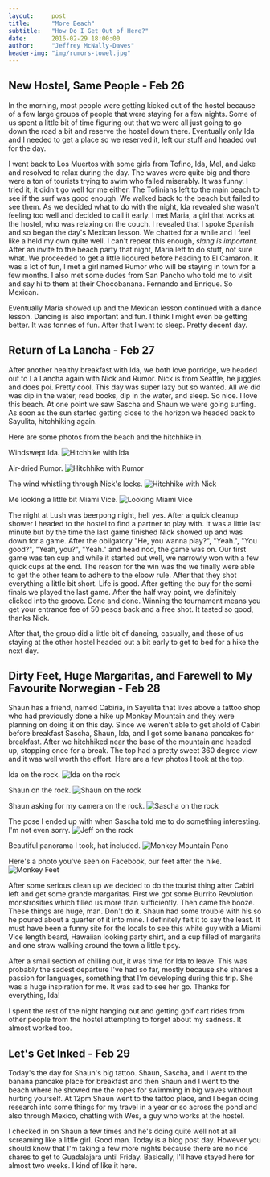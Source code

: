 ```yaml
---
layout:     post
title:      "More Beach"
subtitle:   "How Do I Get Out of Here?"
date:       2016-02-29 18:00:00
author:     "Jeffrey McNally-Dawes"
header-img: "img/rumors-towel.jpg"
---
```

New Hostel, Same People - Feb 26
---
In the morning, most people were getting kicked out of the hostel because of a
few large groups of people that were staying for a few nights. Some of us spent
a little bit of time figuring out that we were all just going to go down the
road a bit and reserve the hostel down there. Eventually only Ida and I needed
to get a place so we reserved it, left our stuff and headed out for the day.

I went back to Los Muertos with some girls from Tofino, Ida, Mel, and Jake and
resolved to relax during the day. The waves were quite big and there were a ton
of tourists trying to swim who failed miserably. It was funny. I tried it, it
didn't go well for me either. The Tofinians left to the main beach to see if
the surf was good enough. We walked back to the beach but failed to see them.
As we decided what to do with the night, Ida revealed she wasn't feeling too
well and decided to call it early. I met Maria, a girl that works at the
hostel, who was relaxing on the couch. I revealed that I spoke Spanish and so
began the day's Mexican lesson. We chatted for a while and I feel like a held
my own quite well. I can't repeat this enough, *slang is important*. After an
invite to the beach party that night, Maria left to do stuff, not sure what. We
proceeded to get a little liqoured before heading to El Camaron. It was a lot
of fun, I met a girl named Rumor who will be staying in town for a few months.
I also met some dudes from San Pancho who told me to visit and say hi to them
at their Chocobanana. Fernando and Enrique. So Mexican.

Eventually Maria showed up and the Mexican lesson continued with a dance
lesson. Dancing is also important and fun. I think I might even be getting
better. It was tonnes of fun. After that I went to sleep. Pretty decent day.

Return of La Lancha - Feb 27
---
After another healthy breakfast with Ida, we both love porridge, we headed out
to La Lancha again with Nick and Rumor. Nick is from Seattle, he juggles and
does poi. Pretty cool. This day was super lazy but so wanted. All we did was
dip in the water, read books, dip in the water, and sleep. So nice. I love this
beach. At one point we saw Sascha and Shaun we were going surfing. As soon as
the sun started getting close to the horizon we headed back to Sayulita,
hitchhiking again.

Here are some photos from the beach and the hitchhike in.

Windswept Ida.
![Hitchhike with Ida](/img/hitch-ida.jpg)

Air-dried Rumor.
![Hitchhike with Rumor](/img/hitch-rumor.jpg)

The wind whistling through Nick's locks.
![Hitchhike with Nick](/img/hitch-nick.jpg)

Me looking a little bit Miami Vice.
![Looking Miami Vice](/img/hitch-jeff.jpg)

The night at Lush was beerpong night, hell yes. After a quick cleanup shower
I headed to the hostel to find a partner to play with. It was a little last
minute but by the time the last game finished Nick showed up and was down for a
game. After the obligatory "He, you wanna play?", "Yeah.", "You good?", "Yeah,
you?", "Yeah." and head nod, the game was on. Our first game was ten cup and
while it started out well, we narrowly won with a few quick cups at the end.
The reason for the win was the we finally were able to get the other team to
adhere to the elbow rule. After that they shot everything a little bit short.
Life is good. After getting the buy for the semi-finals we played the last
game. After the half way point, we definitely clicked into the groove. Done and
done. Winning the tournament means you get your entrance fee of 50 pesos back
and a free shot. It tasted so good, thanks Nick.

After that, the group did a little bit of dancing, casually, and those of us
staying at the other hostel headed out a bit early to get to bed for a hike the
next day.

Dirty Feet, Huge Margaritas, and Farewell to My Favourite Norwegian - Feb 28
---
Shaun has a friend, named Cabiria, in Sayulita that lives above a tattoo shop
who had previously done a hike up Monkey Mountain and they were planning on
doing it on this day. Since we weren't able to get ahold of Cabiri before
breakfast Sascha, Shaun, Ida, and I got some banana pancakes for breakfast.
After we hitchhiked near the base of the mountain and headed up, stopping once
for a break. The top had a pretty sweet 360 degree view and it was well worth
the effort. Here are a few photos I took at the top.

Ida on the rock.
![Ida on the rock](/img/monkey-ida.jpg)

Shaun on the rock.
![Shaun on the rock](/img/monkey-shaun.jpg)

Shaun asking for my camera on the rock.
![Sascha on the rock](/img/monkey-sascha.jpg)

The pose I ended up with when Sascha told me to do something interesting. I'm
not even sorry.
![Jeff on the rock](/img/monkey-jeff.jpg)

Beautiful panorama I took, hat included.
![Monkey Mountain Pano](/img/monkey-pano.jpg)

Here's a photo you've seen on Facebook, our feet after the hike.
![Monkey Feet](/img/monkey-feet.jpg)

After some serious clean up we decided to do the tourist thing after Cabiri
left and get some grande margaritas. First we got some Burrito Revolution
monstrosities which filled us more than sufficiently. Then came the booze.
These things are huge, man. Don't do it. Shaun had some trouble with his so he
poured about a quarter of it into mine. I definitely felt it to say the least.
It must have been a funny site for the locals to see this white guy with a
Miami Vice length beard, Hawaiian looking party shirt, and a cup filled of
margarita and one straw walking around the town a little tipsy.

After a small section of chilling out, it was time for Ida to leave. This was
probably the sadest departure I've had so far, mostly because she shares a
passion for languages, something that I'm developing during this trip. She was
a huge inspiration for me. It was sad to see her go. Thanks for everything,
Ida!

I spent the rest of the night hanging out and getting golf cart rides from
other people from the hostel attempting to forget about my sadness. It almost
worked too.

Let's Get Inked - Feb 29
---
Today's the day for Shaun's big tattoo. Shaun, Sascha, and I went to the
banana pancake place for breakfast and then Shaun and I went to the beach where
he showed me the ropes for swimming in big waves without hurting yourself. At
12pm Shaun went to the tattoo place, and I began doing research into some
things for my travel in a year or so across the pond and also through Mexico,
chatting with Wes, a guy who works at the hostel.

I checked in on Shaun a few times and he's doing quite well not at all
screaming like a little girl. Good man. Today is a blog post day. However you
should know that I'm taking a few more nights because there are no ride shares
to get to Guadalajara until Friday. Basically, I'll have stayed here for almost
two weeks. I kind of like it here.
